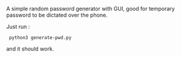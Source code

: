 A simple random password generator with GUI, good for temporary password to be dictated over the phone.

Just run :

     python3 generate-pwd.py
     
and it should work.
